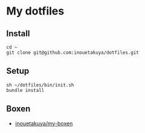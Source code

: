 # My dotfiles

## Install

```shell
cd ~
git clone git@github.com:inouetakuya/dotfiles.git
```

## Setup

```shell
sh ~/dotfiles/bin/init.sh
bundle install
```

## Boxen

- [inouetakuya/my-boxen](https://github.com/inouetakuya/my-boxen)
